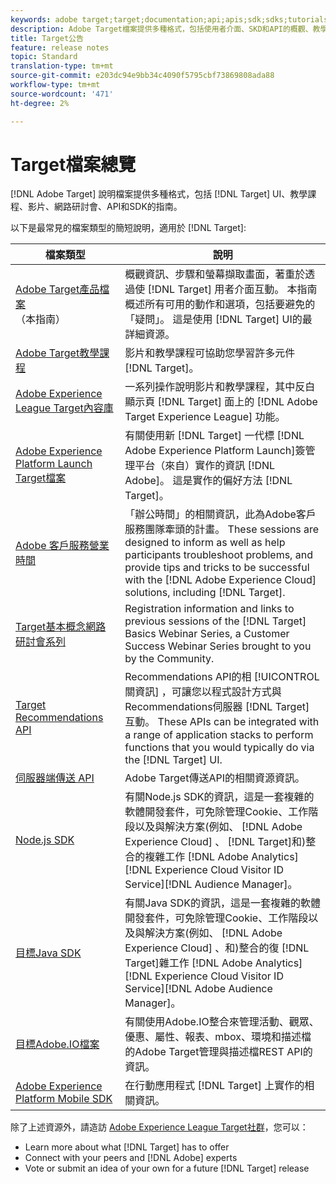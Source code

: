 ```yaml
---
keywords: adobe target;target;documentation;api;apis;sdk;sdks;tutorials;doc;documentation
description: Adobe Target檔案提供多種格式，包括使用者介面、SKD和API的概觀、教學課程和指南。
title: Target公告
feature: release notes
topic: Standard
translation-type: tm+mt
source-git-commit: e203dc94e9bb34c4090f5795cbf73869808ada88
workflow-type: tm+mt
source-wordcount: '471'
ht-degree: 2%

---
```



# Target檔案總覽

[!DNL Adobe Target] 說明檔案提供多種格式，包括 [!DNL Target] UI、教學課程、影片、網路研討會、API和SDK的指南。

以下是最常見的檔案類型的簡短說明，適用於 [!DNL Target]:

| 檔案類型 | 說明 |
| --- | --- |
| [Adobe Target產品檔案](/help/target-home.md)<br>（本指南） | 概觀資訊、步驟和螢幕擷取畫面，著重於透過使 [!DNL Target] 用者介面互動。 本指南概述所有可用的動作和選項，包括要避免的「疑問」。 這是使用 [!DNL Target] UI的最詳細資源。 |
| [Adobe Target教學課程](https://docs.adobe.com/content/help/en/target-learn/tutorials/overview.html) | 影片和教學課程可協助您學習許多元件 [!DNL Target]。 |
| [Adobe Experience League Target內容庫](https://guided.adobe.com/#recommended/solutions/target) | 一系列操作說明影片和教學課程，其中反白顯示頁 [!DNL Target] 面上的 [!DNL Adobe Target Experience League] 功能。 |
| [Adobe Experience Platform Launch Target檔案](/help/c-implementing-target/c-implementing-target-for-client-side-web/how-to-deployatjs/cmp-implementing-target-using-adobe-launch.md) | 有關使用新 [!DNL Target] 一代標 [!DNL Adobe Experience Platform Launch]簽管理平台（來自）實作的資訊 [!DNL Adobe]。 這是實作的偏好方法 [!DNL Target]。 |
| [Adobe 客戶服務營業時間](/help/cmp-resources-and-contact-information.md#concept_58EA30379D3B48C4848BA2A8C464A5B7) | 「辦公時間」的相關資訊，此為Adobe客戶服務團隊牽頭的計畫。 These sessions are designed to inform as well as help participants troubleshoot problems, and provide tips and tricks to be successful with the [!DNL Adobe Experience Cloud] solutions, including [!DNL Target]. |
| [Target基本概念網路研討會系列](https://landing.adobe.com/acs/2018/na/adobe-target/registration.html) | Registration information and links to previous sessions of the [!DNL Target] Basics Webinar Series, a Customer Success Webinar Series brought to you by the Community. |
| [Target Recommendations API](https://developers.adobetarget.com/api/recommendations/) | Recommendations API的相 [!UICONTROL 關資訊] ，可讓您以程式設計方式與Recommendations伺服器 [!DNL Target] 互動。 These APIs can be integrated with a range of application stacks to perform functions that you would typically do via the [!DNL Target] UI. |
| [伺服器端傳送 API](https://developers.adobetarget.com/api/delivery-api/) | Adobe Target傳送API的相關資源資訊。 |
| [Node.js SDK](https://github.com/adobe/target-nodejs-sdk) | 有關Node.js SDK的資訊，這是一套複雜的軟體開發套件，可免除管理Cookie、工作階段以及與解決方案(例如、 [!DNL Adobe Experience Cloud] 、 [!DNL Target]和)整合的複雜工作 [!DNL Adobe Analytics][!DNL Experience Cloud Visitor ID Service][!DNL Audience Manager]。 |
| [目標Java SDK](https://github.com/adobe/target-java-sdk) | 有關Java SDK的資訊，這是一套複雜的軟體開發套件，可免除管理Cookie、工作階段以及與解決方案(例如、 [!DNL Adobe Experience Cloud] 、和)整合的復 [!DNL Target]雜工作 [!DNL Adobe Analytics][!DNL Experience Cloud Visitor ID Service][!DNL Adobe Audience Manager]。 |
| [目標Adobe.IO檔案](http://developers.adobetarget.com/api/#introduction) | 有關使用Adobe.IO整合來管理活動、觀眾、優惠、屬性、報表、mbox、環境和描述檔的Adobe Target管理與描述檔REST API的資訊。 |
| [Adobe Experience Platform Mobile SDK](https://aep-sdks.gitbook.io/docs/using-mobile-extensions/adobe-target) | 在行動應用程式 [!DNL Target] 上實作的相關資訊。 |

除了上述資源外，請造訪 [Adobe Experience League Target社群](https://experienceleaguecommunities.adobe.com/t5/adobe-target/ct-p/adobe-target-community)，您可以：

* Learn more about what [!DNL Target] has to offer
* Connect with your peers and [!DNL Adobe] experts
* Vote or submit an idea of your own for a future [!DNL Target] release